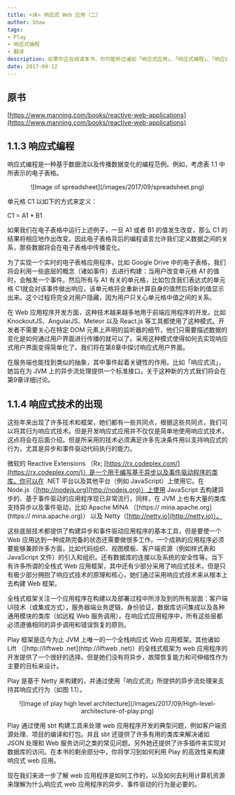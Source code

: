```yaml
---
title: <译> 响应式 Web 应用（二）
author: Shaw
tags:
- Play
- 响应式编程
- 翻译
description: 如果你正在阅读本书，你可能听过诸如「响应式应用」、「响应式编程」、「响应式流」或「响应式宣言」等概念。这些词加上「响应式」前缀后感觉更加高大上了，但是你可能会去思考在这些不同场景下「响应式」的含义。那就让我们去看看这个词在计算机系统中的起源，从中寻求答案。
date: 2017-09-12
---
```


## 原书

[https://www.manning.com/books/reactive-web-applications](https://www.manning.com/books/reactive-web-applications)

## 1.1.3 响应式编程

响应式编程是一种基于数据流以及传播数据变化的编程范例。例如，考虑表 1.1 中所表示的电子表格。

<center>
![Image of spreadsheet](/images/2017/09/spreadsheet.png)
</center>

单元格 C1 以如下的方式来定义：

C1 = A1 * B1

如果我们在电子表格中运行上述例子，一旦 A1 或者 B1 的值发生改变，那么 C1 的结果将相应地作出改变。因此电子表格背后的编程语言允许我们定义数据之间的关系，那些数据将会在电子表格中传播变化。

为了实现一个实时的电子表格应用程序，比如 Google Drive 中的电子表格，我们将会利用一些底层的概念（诸如事件）去进行构建：当用户改变单元格 A1 的值时，会触发一个事件。然后所有与 A1 有关的单元格，比如包含我们表达式的单元格 C1就会对该事件做出响应，该单元格将会重新计算自身的值然后将新的值显示出来。这个过程将完全对用户隐藏，因为用户只关心单元格中值之间的关系。

在 Web 应用程序开发方面，这种技术越来越多地用于前端应用程序的开发。比如 KnockoutJS、AngularJS、Meteor 以及 React.js 等工具都使用了这种模式。开发者不需要关心在特定 DOM 元素上声明的监听器的细节，他们只需要描述数据的变化是如何通过用户界面进行传播的就可以了。采用这种模式使得如何去实现响应式用户界面变得简单化了。我们将在第8章中探讨响应式用户界面。

在服务端也能找到类似的抽象，其中事件起着关键性的作用。比如「响应式流」，她旨在为 JVM 上的异步流处理提供一个标准接口。关于这种新的方式我们将会在第9章详细讨论。

## 1.1.4 响应式技术的出现

这些年来出现了许多技术和框架，她们都有一些共同点，根据这些共同点，我们可以将其归为响应式技术。但是开发响应式应用并不仅仅是简单地使用响应式技术，这点将会在后面介绍。但是所采用的技术必须满足许多先决条件用以支持响应式的行为，尤其是异步和事件驱动代码执行的能力。

微软的 Reactive Extensions （Rx; [https://rx.codeplex.com/](https://rx.codeplex.com/)）是一个用于编写基于异步以及事件驱动程序的类库。你可以在 .NET 平台以及其他平台（例如 JavaScript）上使用它。在 Node.js（[http://nodejs.org](http://nodejs.org)）上使用 JavaScript 去构建异步的、基于事件驱动的应用程序现已非常流行。同样，在 JVM 上也有大量的类库支持异步以及事件驱动，比如 Apache MINA （[https:// mina.apache.org](https:// mina.apache.org)） 以及 Netty（[http://netty.io](http://netty.io)）。

这些底层技术都提供了构建异步和事件驱动应用程序的基本工具，但是要使一个 Web 应用达到一种成熟完备的状态还需要做很多工作。一个成熟的应用程序必须要能够兼顾许多方面，比如代码组织、视图模板、客户端资源（例如样式表和 JavaScript 文件）的引入和组织。还有数据库的连接以及系统的安全性等。当下有许多所谓的全栈式 Web 应用框架，其中还有少部分采用了响应式技术，但是只有极少部分拥抱了响应式技术的原理和核心，她们通过采用响应式技术来从根本上去构建 Web 框架。

全栈式框架关注一个应用程序在构建以及部署过程中所涉及到的所有层面：客户端UI技术（或集成方式），服务器端业务逻辑，身份验证，数据库访问集成以及各种通用模块的类库（如远程 Web 服务调用）。在响应式应用程序中，所有这些层都必须遵循相同的异步调用和错误恢复的原则。

Play 框架是迄今为止 JVM 上唯一的一个全栈响应式 Web 应用框架。其他诸如 Lift （[http://liftweb .net](http://liftweb .net)）的全栈式框架为 web 应用程序的开发提供了一个很好的选择。但是她们没有将异步，故障恢复能力和可伸缩性作为主要的目标来设计。

Play 是基于 Netty 来构建的，并通过使用「响应式流」所提供的异步流处理来支持其响应式行为（如图 1.1）。

<center>
![Image of play high level architecture](/images/2017/09/High-level-architecture-of-play.png)
</center>

Play 通过使用 sbt 构建工具来处理 web 应用程序开发的典型问题，例如客户端资源处理、项目的编译和打包。并且 sbt 还提供了许多有用的类库来解决诸如 JSON 处理和 Web 服务访问之类的常见问题。另外她还提供了许多插件来实现对数据库的访问。在本书的剩余部分中，你将学习到如何利用 Play 的高效性来构建响应式 web 应用。


现在我们来进一步了解 web 应用程序是如何工作的，以及如何去利用计算机资源来理解为什么响应式 web 应用程序的异步、事件驱动的行为是必要的。
